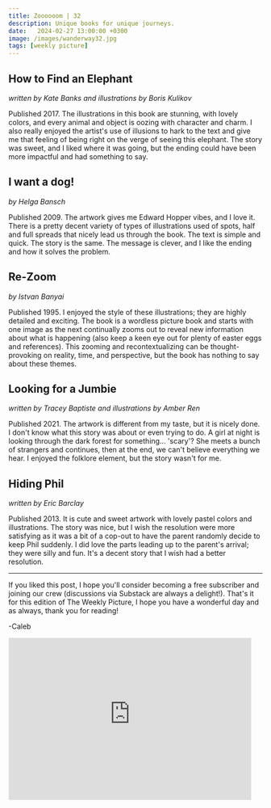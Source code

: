 ```yaml
---
title: Zoooooom | 32
description: Unique books for unique journeys.
date:   2024-02-27 13:00:00 +0300
image: /images/wanderway32.jpg
tags: [weekly picture]
---
```


## How to Find an Elephant

*written by Kate Banks and illustrations by Boris Kulikov*

Published 2017. The illustrations in this book are stunning, with lovely colors, and every animal and object is oozing with character and charm. I also really enjoyed the artist's use of illusions to hark to the text and give me that feeling of being right on the verge of seeing this elephant. The story was sweet, and I liked where it was going, but the ending could have been more impactful and had something to say. 

## I want a dog!

*by Helga Bansch*

Published 2009. The artwork gives me Edward Hopper vibes, and I love it. There is a pretty decent variety of types of illustrations used of spots, half and full spreads that nicely lead us through the book. The text is simple and quick. The story is the same. The message is clever, and I like the ending and how it solves the problem. 

## Re-Zoom

*by Istvan Banyai*

Published 1995. I enjoyed the style of these illustrations; they are highly detailed and exciting. The book is a wordless picture book and starts with one image as the next continually zooms out to reveal new information about what is happening (also keep a keen eye out for plenty of easter eggs and references). This zooming and recontextualizing can be thought-provoking on reality, time, and perspective, but the book has nothing to say about these themes. 

## Looking for a Jumbie

*written by Tracey Baptiste and illustrations by Amber Ren*

Published 2021. The artwork is different from my taste, but it is nicely done. I don't know what this story was about or even trying to do. A girl at night is looking through the dark forest for something... 'scary'? She meets a bunch of strangers and continues, then at the end, we can't believe everything we hear. I enjoyed the folklore element, but the story wasn't for me. 

## Hiding Phil

*written by Eric Barclay*

Published 2013. It is cute and sweet artwork with lovely pastel colors and illustrations. The story was nice, but I wish the resolution were more satisfying as it was a bit of a cop-out to have the parent randomly decide to keep Phil suddenly. I did love the parts leading up to the parent's arrival; they were silly and fun. It's a decent story that I wish had a better resolution. 

***

If you liked this post, I hope you'll consider becoming a free subscriber and joining our crew (discussions via Substack are always a delight!). That's it for this edition of The Weekly Picture, I hope you have a wonderful day and as always, thank you for reading!

-Caleb
    
<iframe src="https://thewanderway.substack.com/embed" width="480" height="320" style="border:1px solid #EEE; background:white;" frameborder="0" scrolling="no"></iframe>
